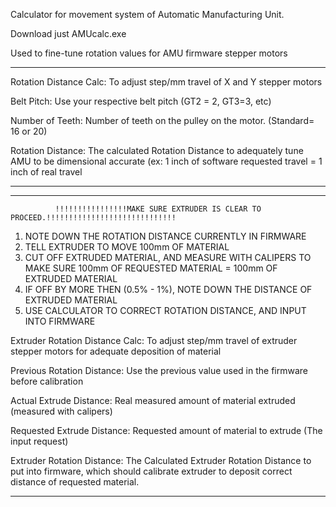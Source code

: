 Calculator for movement system of Automatic Manufacturing Unit.

Download just AMUcalc.exe

Used to fine-tune rotation values for AMU firmware stepper motors

----------------------------------------------------------------------------------------------------------------------------------------------------------------------------

Rotation Distance Calc: To adjust step/mm travel of X and Y stepper motors

Belt Pitch:             Use your respective belt pitch (GT2 = 2, GT3=3, etc)

Number of Teeth:        Number of teeth on the pulley on the motor. (Standard= 16 or 20)

Rotation Distance:      The calculated Rotation Distance to adequately tune AMU to be dimensional accurate (ex: 1 inch of software requested travel = 1 inch of real travel

----------------------------------------------------------------------------------------------------------------------------------------------------------------------------



----------------------------------------------------------------------------------------------------------------------------------------------------------------------------

              !!!!!!!!!!!!!!!!MAKE SURE EXTRUDER IS CLEAR TO PROCEED.!!!!!!!!!!!!!!!!!!!!!!!!!!!!!
                                               
1. NOTE DOWN THE ROTATION DISTANCE CURRENTLY IN FIRMWARE
2. TELL EXTRUDER TO MOVE 100mm OF MATERIAL
3. CUT OFF EXTRUDED MATERIAL, AND MEASURE WITH CALIPERS TO MAKE SURE 100mm OF REQUESTED MATERIAL = 100mm OF EXTRUDED MATERIAL
4. IF OFF BY MORE THEN (0.5% - 1%), NOTE DOWN THE DISTANCE OF EXTRUDED MATERIAL
5. USE CALCULATOR TO CORRECT ROTATION DISTANCE, AND INPUT INTO FIRMWARE


Extruder Rotation Distance Calc:   To adjust step/mm travel of extruder stepper motors for adequate deposition of material

Previous Rotation Distance:        Use the previous value used in the firmware before calibration 

Actual Extrude Distance:           Real measured amount of material extruded (measured with calipers)

Requested Extrude Distance:        Requested amount of material to extrude (The input request)

Extruder Rotation Distance:        The Calculated Extruder Rotation Distance to put into firmware, which should calibrate extruder to deposit correct distance of requested material. 

----------------------------------------------------------------------------------------------------------------------------------------------------------------------------


